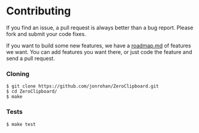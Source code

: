 Contributing
==============

If you find an issue, a pull request is always better than a bug report. Please fork and submit your code fixes.

If you want to build some new features, we have a [roadmap.md](docs/roadmap.md) of features we want. You can add features you want there, or just code the feature and send a pull request.

### Cloning

    $ git clone https://github.com/jonrohan/ZeroClipboard.git
    $ cd ZeroClipboard/
    $ make

### Tests

    $ make test
